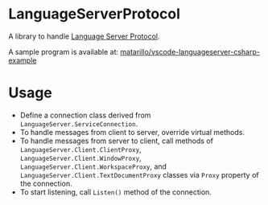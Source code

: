 # LanguageServerProtocol

A library to handle [Language Server Protocol](https://github.com/Microsoft/language-server-protocol).

A sample program is available at: [matarillo/vscode-languageserver-csharp-example](https://github.com/matarillo/vscode-languageserver-csharp-example)

# Usage

- Define a connection class derived from `LanguageServer.ServiceConnection`.
- To handle messages from client to server, override virtual methods.
- To handle messages from server to client, call methods of `LanguageServer.Client.ClientProxy`, `LanguageServer.Client.WindowProxy`, `LanguageServer.Client.WorkspaceProxy`, and `LanguageServer.Client.TextDocumentProxy` classes via `Proxy` property of the connection.
- To start listening, call `Listen()` method of the connection.
